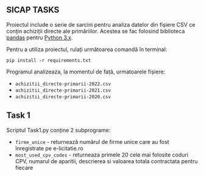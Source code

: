 ## SICAP TASKS

Proiectul include o serie de sarcini pentru analiza datelor din fișiere CSV ce conțin achiziții directe ale primăriilor. Acestea se fac folosind biblioteca [pandas](https://pandas.pydata.org/) pentru [Python 3.x](https://www.python.org). 

Pentru a utiliza proiectul, rulați următoarea comandă în terminal:
    
    pip install -r requirements.txt

Programul analizeaza, la momentul de față, urmatoarele fișiere:

- `achizitii_directe-primarii-2022.csv`
- `achizitii_directe-primarii-2021.csv`
- `achizitii_directe-primarii-2020.csv`

## Task 1

Scriptul Task1.py conține 2 subprograme: 
- `firme_unice` - returnează numărul de firme unice care au fost înregistrate pe e-licitatie.ro
- `most_used_cpv_codes` - returneaza primele 20 cele mai folosite coduri CPV, numarul de aparitii, descrierea si valoarea totala contractata pentru fiecare
